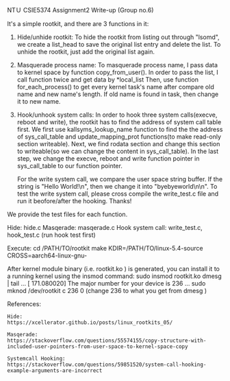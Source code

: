 NTＵ CSIE5374 Assignment2 Write-up (Group no.6)

It's a simple rootkit, and there are 3 functions in it:
1.	Hide/unhide rootkit:
	To hide the rootkit from listing out through "lsomd", we create a list_head to save the original list entry and delete the list. 
	To unhide the rootkit, just add the original list again.

2.	Masquerade process name:
	To masquerade  process name, I pass data to kernel space by function copy_from_user(). In order to pass the list, I call function twice and get data by *local_list
	Then, use function for_each_process() to get every kernel task's name after compare old name and new name's length. 
	If old name is found in task, then change it to new name.

3.	Hook/unhook system calls:
	In order to hook three system calls(execve, reboot and write), the rootkit has to find the address of system call table first.
	We first use kallsyms_lookup_name function to find the the address of sys_call_table and update_mapping_prot functions(to make read-only section writeable).
	Next, we find rodata section and change this section to writeable(so we can change the content in sys_call_table).
	In the  last step, we change the execve, reboot and write function pointer in sys_call_table to our function pointer.

	For the write system call, we compare the user space string buffer. If the string is "Hello World!\n", then we change it into "byebyeworld\n\n".
	To test the write system call, please cross compile the write_test.c file and run it beofore/after the hooking. Thanks!

We provide the test files for each function.

Hide:				hide.c
Masqerade:			masqerade.c
Hook system call:	write_test.c, hook_test.c	(run hook test first)

Execute:
cd /PATH/TO/rootkit
make KDIR=/PATH/TO/linux-5.4-source CROSS=aarch64-linux-gnu-

After kernel module binary (i.e. rootkit.ko ) is generated, you can install it to a running kernel using the
insmod command:
sudo insmod rootkit.ko
dmesg | tail
	...
	[ 171.080020] The major number for your device is 236
	...
sudo mknod /dev/rootkit c 236 0
(change 236 to what you get from dmesg )


References:

	Hide:
	https://xcellerator.github.io/posts/linux_rootkits_05/

	Masqerade:
	https://stackoverflow.com/questions/55574155/copy-structure-with-included-user-pointers-from-user-space-to-kernel-space-copy

	Systemcall Hooking:
	https://stackoverflow.com/questions/59851520/system-call-hooking-example-arguments-are-incorrect
